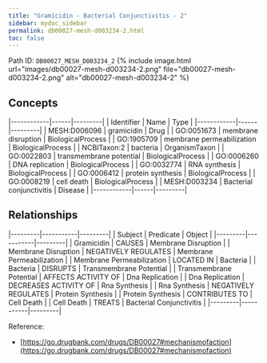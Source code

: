 ```yaml
---
title: "Gramicidin - Bacterial Conjunctivitis - 2"
sidebar: mydoc_sidebar
permalink: db00027-mesh-d003234-2.html
toc: false 
---
```



Path ID: `DB00027_MESH_D003234_2`
{% include image.html url="images/db00027-mesh-d003234-2.png" file="db00027-mesh-d003234-2.png" alt="db00027-mesh-d003234-2" %}

## Concepts

|------------|------|---------|
| Identifier | Name | Type    |
|------------|------|---------|
| MESH:D006096 | gramicidin | Drug |
| GO:0051673 | membrane disruption | BiologicalProcess |
| GO:1905709 | membrane permeabilization | BiologicalProcess |
| NCBITaxon:2 | bacteria | OrganismTaxon |
| GO:0022803 | transmembrane potential | BiologicalProcess |
| GO:0006260 | DNA replication | BiologicalProcess |
| GO:0032774 | RNA synthesis | BiologicalProcess |
| GO:0006412 | protein synthesis | BiologicalProcess |
| GO:0008219 | cell death | BiologicalProcess |
| MESH:D003234 | Bacterial conjunctivitis | Disease |
|------------|------|---------|

## Relationships

|---------|-----------|---------|
| Subject | Predicate | Object  |
|---------|-----------|---------|
| Gramicidin | CAUSES | Membrane Disruption |
| Membrane Disruption | NEGATIVELY REGULATES | Membrane Permeabilization |
| Membrane Permeabilization | LOCATED IN | Bacteria |
| Bacteria | DISRUPTS | Transmembrane Potential |
| Transmembrane Potential | AFFECTS ACTIVITY OF | Dna Replication |
| Dna Replication | DECREASES ACTIVITY OF | Rna Synthesis |
| Rna Synthesis | NEGATIVELY REGULATES | Protein Synthesis |
| Protein Synthesis | CONTRIBUTES TO | Cell Death |
| Cell Death | TREATS | Bacterial Conjunctivitis |
|---------|-----------|---------|

Reference: 
  - [https://go.drugbank.com/drugs/DB00027#mechanismofaction](https://go.drugbank.com/drugs/DB00027#mechanismofaction)
